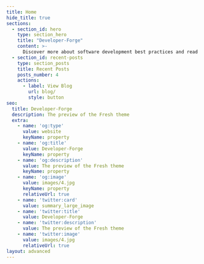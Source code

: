 ```yaml
---
title: Home
hide_title: true
sections:
  - section_id: hero
    type: section_hero
    title: "Developer-Forge"
    content: >-
      Discover more about software development best practices and read opinion pieces on the software eco-system.
  - section_id: recent-posts
    type: section_posts
    title: Recent Posts
    posts_number: 4
    actions:
      - label: View Blog
        url: blog/
        style: button
seo:
  title: Developer-Forge
  description: The preview of the Fresh theme
  extra:
    - name: 'og:type'
      value: website
      keyName: property
    - name: 'og:title'
      value: Developer-Forge
      keyName: property
    - name: 'og:description'
      value: The preview of the Fresh theme
      keyName: property
    - name: 'og:image'
      value: images/4.jpg
      keyName: property
      relativeUrl: true
    - name: 'twitter:card'
      value: summary_large_image
    - name: 'twitter:title'
      value: Developer-Forge
    - name: 'twitter:description'
      value: The preview of the Fresh theme
    - name: 'twitter:image'
      value: images/4.jpg
      relativeUrl: true
layout: advanced
---
```

